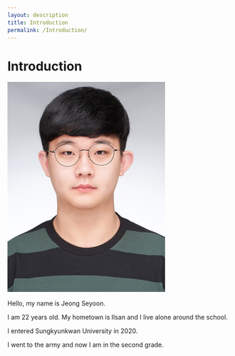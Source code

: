 ```yaml
---
layout: description
title: Introduction
permalink: /Introduction/
---
```


# Introduction

![myPhoto](https://github.com/yuny903/yuny903.github.io/blob/master/Photo.png)

Hello, my name is Jeong Seyoon.

I am 22 years old. My hometown is Ilsan and I live alone around the school. 

I entered Sungkyunkwan University in 2020. 

I went to the army and now I am in the second grade.


